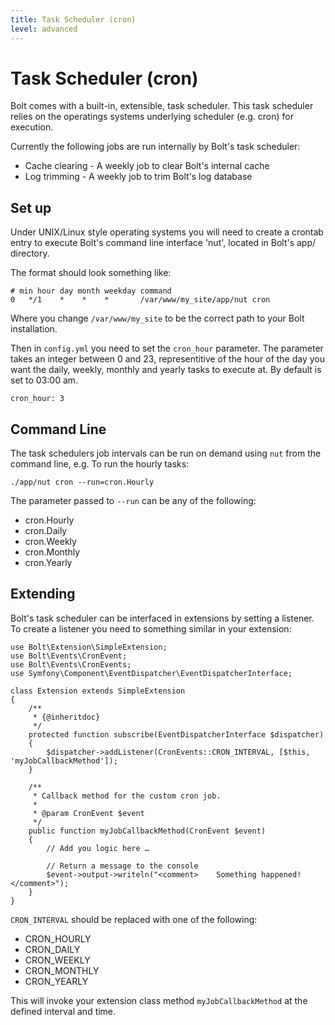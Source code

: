 ```yaml
---
title: Task Scheduler (cron)
level: advanced
---
```

Task Scheduler (cron)
=====================

Bolt comes with a built-in, extensible, task scheduler. This task scheduler
relies on the operatings systems underlying scheduler (e.g. cron) for execution.

Currently the following jobs are run internally by Bolt's task scheduler:

  - Cache clearing - A weekly job to clear Bolt's internal cache
  - Log trimming - A weekly job to trim Bolt's log database

Set up
------

Under UNIX/Linux style operating systems you will need to create a crontab entry
to execute Bolt's command line interface 'nut', located in Bolt's app/
directory.

The format should look something like:

```
# min hour day month weekday command
0   */1    *    *    *       /var/www/my_site/app/nut cron
```

Where you change `/var/www/my_site` to be the correct path to your Bolt
installation.

Then in `config.yml` you need to set the `cron_hour` parameter.  The parameter
takes an integer between 0 and 23, representitive of the hour of the day you
want the daily, weekly, monthly and yearly tasks to execute at. By default is
set to 03:00 am.

```
cron_hour: 3
```

Command Line
------------

The task schedulers job intervals can be run on demand using `nut` from the
command line, e.g. To run the hourly tasks:

```
./app/nut cron --run=cron.Hourly
```

The parameter passed to `--run` can be any of the following:

  - cron.Hourly
  - cron.Daily
  - cron.Weekly
  - cron.Monthly
  - cron.Yearly

Extending
---------

Bolt's task scheduler can be interfaced in extensions by setting a listener. To
create a listener you need to something similar in your extension:

```
use Bolt\Extension\SimpleExtension;
use Bolt\Events\CronEvent;
use Bolt\Events\CronEvents;
use Symfony\Component\EventDispatcher\EventDispatcherInterface;

class Extension extends SimpleExtension
{
    /**
     * {@inheritdoc}
     */
    protected function subscribe(EventDispatcherInterface $dispatcher)
    {
        $dispatcher->addListener(CronEvents::CRON_INTERVAL, [$this, 'myJobCallbackMethod']);
    }

    /**
     * Callback method for the custom cron job.
     *
     * @param CronEvent $event
     */
    public function myJobCallbackMethod(CronEvent $event)
    {
        // Add you logic here …

        // Return a message to the console
        $event->output->writeln("<comment>    Something happened!</comment>");
    }
}
```

`CRON_INTERVAL` should be replaced with one of the following:

  - CRON_HOURLY
  - CRON_DAILY
  - CRON_WEEKLY
  - CRON_MONTHLY
  - CRON_YEARLY

This will invoke your extension class method `myJobCallbackMethod` at the
defined interval and time.

